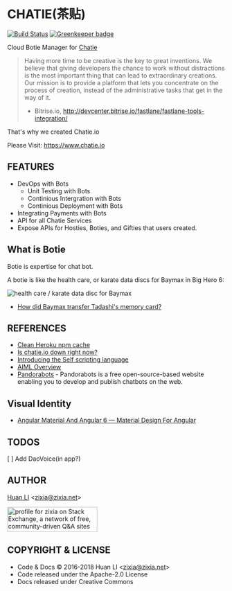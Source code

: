 # CHATIE(茶贴)

[![Build Status](https://travis-ci.com/Chatie/www.svg?branch=master)](https://travis-ci.org/Chatie/www) [![Greenkeeper badge](https://badges.greenkeeper.io/Chatie/www.svg)](https://greenkeeper.io/)

Cloud Botie Manager for [Chatie](https://github.com/chatie/wechaty)

> Having more time to be creative is the key to great inventions. We believe that giving developers the chance to work without distractions is the most important thing that can lead to extraordinary creations. Our mission is to provide a platform that lets you concentrate on the process of creation, instead of the administrative tasks that get in the way of it.
> - Bitrise.io, http://devcenter.bitrise.io/fastlane/fastlane-tools-integration/

That's why we created Chatie.io 

Please Visit: https://www.chatie.io

## FEATURES

- DevOps with Bots
  - Unit Testing with Bots
  - Continious Intergration with Bots
  - Continious Deployment with Bots
- Integrating Payments with Bots
- API for all Chatie Services
- Expose APIs for Hosties, Boties, and Gifties that users created.

## What is Botie

Botie is expertise for chat bot.

A botie is like the health care, or karate data discs for Baymax in Big Hero 6:

![health care / karate data disc for Baymax](http://i.stack.imgur.com/ze3PM.png "disc")

- [How did Baymax transfer Tadashi's memory card?](http://scifi.stackexchange.com/a/83897)

## REFERENCES

- [Clean Heroku npm cache](https://coderwall.com/p/jjcpra/clean-heroku-npm-cache)
- [Is chatie.io down right now?](http://www.iswebsitedownnow.com/d/chatie.io)
- [Introducing the Self scripting language](https://www.botlibre.com/forum-post?id=699077)
- [AIML Overview](https://www.pandorabots.com/pandora/pics/wallaceaimltutorial.html)
- [Pandorabots](pandorabots.com/static/html/) - Pandorabots is a free open-source-based website enabling you to develop and publish chatbots on the web.

## Visual Identity

- [Angular Material And Angular 6 — Material Design For Angular](https://medium.com/codingthesmartway-com-blog/angular-material-and-angular-6-material-design-for-angular-6b1a3ee476f0)

## TODOS

[ ] Add DaoVoice(in app?)

## AUTHOR

[Huan LI](http://linkedin.com/in/zixia) \<zixia@zixia.net\>

<a href="https://stackexchange.com/users/265499">
  <img src="https://stackexchange.com/users/flair/265499.png" width="208" height="58" alt="profile for zixia on Stack Exchange, a network of free, community-driven Q&amp;A sites" title="profile for zixia on Stack Exchange, a network of free, community-driven Q&amp;A sites">
</a>

## COPYRIGHT & LICENSE

- Code & Docs © 2016-2018 Huan LI \<zixia@zixia.net\>
- Code released under the Apache-2.0 License
- Docs released under Creative Commons
